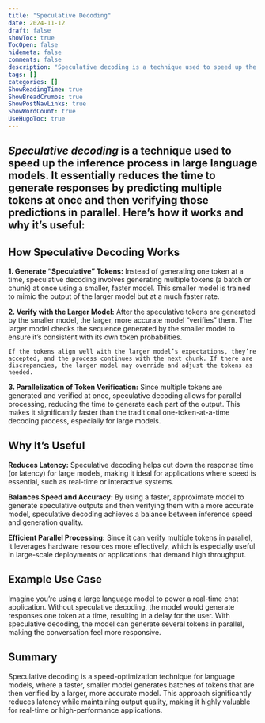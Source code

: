 ```yaml
---
title: "Speculative Decoding"
date: 2024-11-12
draft: false
showToc: true
TocOpen: false
hidemeta: false
comments: false
description: "Speculative decoding is a technique used to speed up the inference process in large language models. It essentially reduces the time to generate responses by predicting multiple tokens at once and then verifying those predictions in parallel."
tags: []
categories: []
ShowReadingTime: true
ShowBreadCrumbs: true
ShowPostNavLinks: true
ShowWordCount: true
UseHugoToc: true
---
```


## *Speculative decoding* is a technique used to speed up the inference process in large language models. It essentially reduces the time to generate responses by predicting multiple tokens at once and then verifying those predictions in parallel. Here’s how it works and why it’s useful:

## How Speculative Decoding Works

**1. Generate “Speculative” Tokens:**
	Instead of generating one token at a time, speculative decoding involves generating multiple tokens (a batch or chunk) at once using a smaller, faster model. This smaller model is trained to mimic the output of the larger model but at a much faster rate.

**2. Verify with the Larger Model:**
	After the speculative tokens are generated by the smaller model, the larger, more accurate model “verifies” them. The larger model checks the sequence generated by the smaller model to ensure it’s consistent with its own token probabilities.
	
    If the tokens align well with the larger model’s expectations, they’re accepted, and the process continues with the next chunk. If there are discrepancies, the larger model may override and adjust the tokens as needed.

**3. Parallelization of Token Verification:**
	Since multiple tokens are generated and verified at once, speculative decoding allows for parallel processing, reducing the time to generate each part of the output. This makes it significantly faster than the traditional one-token-at-a-time decoding process, especially for large models.

## Why It’s Useful

**Reduces Latency:**
	Speculative decoding helps cut down the response time (or latency) for large models, making it ideal for applications where speed is essential, such as real-time or interactive systems.

**Balances Speed and Accuracy:**
	By using a faster, approximate model to generate speculative outputs and then verifying them with a more accurate model, speculative decoding achieves a balance between inference speed and generation quality.

**Efficient Parallel Processing:**
	Since it can verify multiple tokens in parallel, it leverages hardware resources more effectively, which is especially useful in large-scale deployments or applications that demand high throughput.

## Example Use Case

Imagine you’re using a large language model to power a real-time chat application. Without speculative decoding, the model would generate responses one token at a time, resulting in a delay for the user. With speculative decoding, the model can generate several tokens in parallel, making the conversation feel more responsive.

## Summary

Speculative decoding is a speed-optimization technique for language models, where a faster, smaller model generates batches of tokens that are then verified by a larger, more accurate model. This approach significantly reduces latency while maintaining output quality, making it highly valuable for real-time or high-performance applications.
